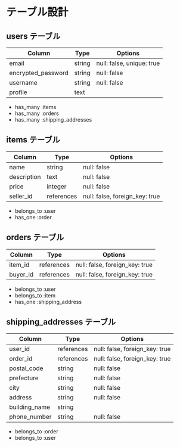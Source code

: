 # テーブル設計

## users テーブル

| Column             | Type   | Options                   |
| ------------------ | ------ | ------------------------- |
| email              | string | null: false, unique: true |
| encrypted_password | string | null: false               |
| username           | string | null: false               |
| profile            | text   |                           |

- has_many :items
- has_many :orders
- has_many :shipping_addresses

## items テーブル

| Column       | Type       | Options                        |
| ------------ | ---------- | ------------------------------ |
| name         | string     | null: false                    |
| description  | text       | null: false                    |
| price        | integer    | null: false                    |
| seller_id    | references | null: false, foreign_key: true |

- belongs_to :user
- has_one :order

## orders テーブル

| Column    | Type       | Options                        |
|-----------|------------|--------------------------------|
| item_id   | references | null: false, foreign_key: true |
| buyer_id  | references | null: false, foreign_key: true |

- belongs_to :user
- belongs_to :item
- has_one :shipping_address

## shipping_addresses テーブル

| Column         | Type       | Options                        |
| -------------- | ---------- | ------------------------------ |
| user_id        | references | null: false, foreign_key: true |
| order_id       | references | null: false, foreign_key: true |
| postal_code    | string     | null: false                    |
| prefecture     | string     | null: false                    |
| city           | string     | null: false                    |
| address        | string     | null: false                    |
| building_name  | string     |                                |
| phone_number   | string     | null: false                    |

- belongs_to :order
- belongs_to :user